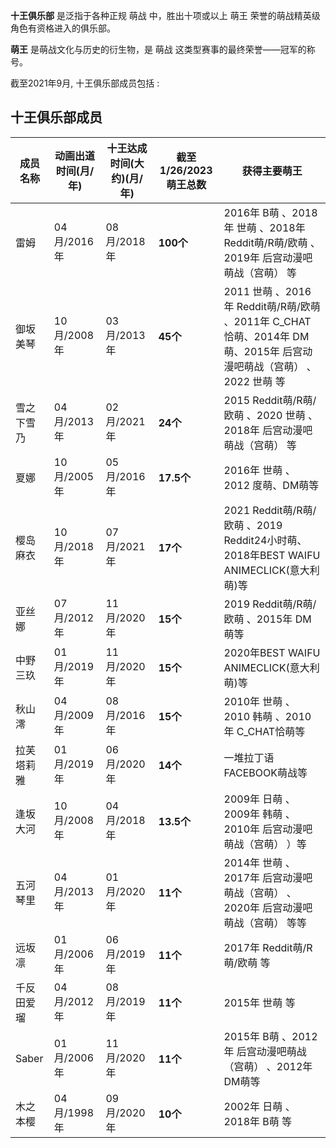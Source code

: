 **十王俱乐部** 是泛指于各种正规  萌战  中，胜出十项或以上  萌王  荣誉的萌战精英级角色有资格进入的俱乐部。

**萌王** 是萌战文化与历史的衍生物，是  萌战  这类型赛事的最终荣誉——冠军的称号。

截至2021年9月, 十王俱乐部成员包括 :

##  十王俱乐部成员

|  成员名称  |  动画出道时间(月/年)  |  十王达成时间(大约)(月/年)  |  截至1/26/2023 萌王总数  |  获得主要萌王   
---|---|---|---|---  
雷姆  |  04月/2016年  |  08月/2018年  |  **100个** |  2016年  B萌  、2018年  世萌  、2018年  Reddit萌/R萌/欧萌  、2019年  后宫动漫吧萌战（宫萌）  等   
御坂美琴  |  10月/2008年  |  03月/2013年  |  **45个** |  2011  世萌  、2016年  Reddit萌/R萌/欧萌  、2011年 C_CHAT恰萌、2014年 DM萌、2015年  后宫动漫吧萌战（宫萌）  、2022  世萌  等   
雪之下雪乃  |  04月/2013年  |  02月/2021年  |  **24个** |  2015  Reddit萌/R萌/欧萌  、2020  世萌  、2018年  后宫动漫吧萌战（宫萌）  等   
夏娜  |  10月/2005年  |  05月/2016年  |  **17.5个** |  2016年  世萌  、2012 度萌、DM萌等   
樱岛麻衣  |  10月/2018年  |  07月/2021年  |  **17个** |  2021  Reddit萌/R萌/欧萌  、2019 Reddit24小时萌、2018年BEST WAIFU ANIMECLICK(意大利萌)等   
亚丝娜  |  07月/2012年  |  11月/2020年  |  **15个** |  2019  Reddit萌/R萌/欧萌  、2015年 DM萌等   
中野三玖  |  01月/2019年  |  11月/2020年  |  **15个** |  2020年BEST WAIFU ANIMECLICK(意大利萌)等   
秋山澪  |  04月/2009年  |  08月/2016年  |  **15个** |  2010年  世萌  、2010  韩萌  、2010年 C_CHAT恰萌等   
拉芙塔莉雅  |  01月/2019年  |  06月/2020年  |  **14个** |  一堆拉丁语FACEBOOK萌战等   
逢坂大河  |  10月/2008年  |  04月/2018年  |  **13.5个** |  2009年  日萌  、2009年  韩萌  、2010年  后宫动漫吧萌战（宫萌）  ）等   
五河琴里  |  04月/2013年  |  01月/2020年  |  **11个** |  2014年  世萌  、2017年  后宫动漫吧萌战（宫萌）  、2020年  后宫动漫吧萌战（宫萌）  等等   
远坂凛  |  01月/2006年  |  06月/2019年  |  **11个** |  2017年  Reddit萌/R萌/欧萌  等   
千反田爱瑠  |  04月/2012年  |  08月/2019年  |  **11个** |  2015年  世萌  等   
Saber  |  01月/2006年  |  11月/2020年  |  **11个** |  2015年  B萌  、2012年  后宫动漫吧萌战（宫萌）  、2012年 DM萌等   
木之本樱  |  04月/1998年  |  09月/2020年  |  **10个** |  2002年  日萌  、2018年  B萌  等 

